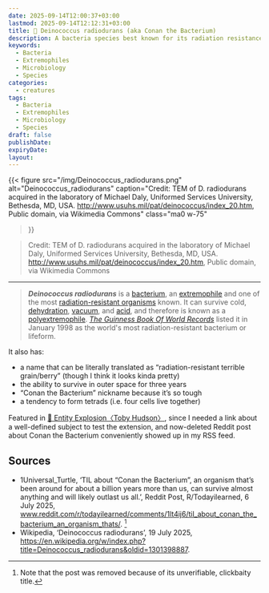 ```yaml
---
date: 2025-09-14T12:00:37+03:00
lastmod: 2025-09-14T12:12:31+03:00
title: 🦠 Deinococcus radiodurans (aka Conan the Bacterium)
description: A bacteria species best known for its radiation resistance.
keywords:
  - Bacteria
  - Extremophiles
  - Microbiology
  - Species
categories:
  - creatures
tags:
  - Bacteria
  - Extremophiles
  - Microbiology
  - Species
draft: false
publishDate:
expiryDate:
layout:
---
```


{{< figure
  src="/img/Deinococcus_radiodurans.png"
  alt="Deinococcus_radiodurans"
  caption="Credit: TEM of D. radiodurans acquired in the laboratory of Michael Daly, Uniformed Services University, Bethesda, MD, USA. http://www.usuhs.mil/pat/deinococcus/index_20.htm, Public domain, via Wikimedia Commons"
  class="ma0 w-75"
>}}

> Credit: TEM of D. radiodurans acquired in the laboratory of Michael Daly, Uniformed Services University, Bethesda, MD, USA. http://www.usuhs.mil/pat/deinococcus/index_20.htm, Public domain, via Wikimedia Commons

---

> _**Deinococcus radiodurans**_ is a [bacterium](https://en.wikipedia.org/wiki/Bacterium "Bacterium"), an [extremophile](https://en.wikipedia.org/wiki/Extremophile "Extremophile") and one of the most [radiation-resistant organisms](https://en.wikipedia.org/wiki/Radioresistance "Radioresistance") known. It can survive cold, [dehydration](https://en.wikipedia.org/wiki/Dehydration "Dehydration"), [vacuum](https://en.wikipedia.org/wiki/Vacuum "Vacuum"), and [acid](https://en.wikipedia.org/wiki/Acid "Acid"), and therefore is known as a [polyextremophile](https://en.wikipedia.org/wiki/Extremophile#Classifications "Extremophile"). [_The Guinness Book Of World Records_](https://en.wikipedia.org/wiki/Guinness_World_Records "Guinness World Records") listed it in January 1998 as the world's most radiation-resistant bacterium or lifeform.

It also has:
- a name that can be literally translated as “radiation-resistant terrible grain/berry” (though I think it looks kinda pretty)
- the ability to survive in outer space for three years
- “Conan the Bacterium” nickname because it’s so tough
- a tendency to form tetrads (i.e. four cells live together)

Featured in [🔧 Entity Explosion〈Toby Hudson〉](https://cuprumbuddy.github.io/cuprum-garden/tools/entity-explosion/), since I needed a link about a well-defined subject to test the extension, and now-deleted Reddit post about Conan the Bacterium conveniently showed up in my RSS feed.
## Sources
- 1Universal_Turtle, ‘TIL about “Conan the Bacterium”, an organism that’s been around for about a billion years more than us, can survive almost anything and will likely outlast us all.’, Reddit Post, R/Todayilearned, 6 July 2025, www.reddit.com/r/todayilearned/comments/1lt4ij6/til_about_conan_the_bacterium_an_organism_thats/. [^1]
- Wikipedia, ‘Deinococcus radiodurans’, 19 July 2025, https://en.wikipedia.org/w/index.php?title=Deinococcus_radiodurans&oldid=1301398887.

[^1]: Note that the post was removed because of its unverifiable, clickbaity title.

